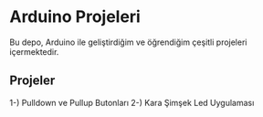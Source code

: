<h1>Arduino Projeleri</h1>

<p>Bu depo, Arduino ile geliştirdiğim ve öğrendiğim çeşitli projeleri içermektedir.</p>

<h2>Projeler</h2>
<l1>1-) Pulldown ve Pullup Butonları</l1>
<l2>2-) Kara Şimşek Led Uygulaması</l2>
